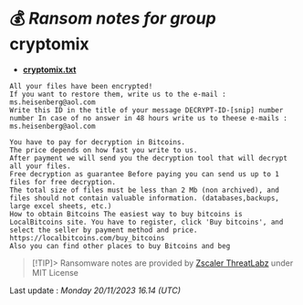 # 💰 _Ransom notes for group_ cryptomix
* **[cryptomix.txt](https://ransomware.live/ransomware_notes/cryptomix/cryptomix.txt)**

```
All your files have been encrypted! 
If you want to restore them, write us to the e-mail : ms.heisenberg@aol.com 
Write this ID in the title of your message DECRYPT-ID-[snip] number number In case of no answer in 48 hours write us to theese e-mails : ms.heisenberg@aol.com 

You have to pay for decryption in Bitcoins. 
The price depends on how fast you write to us. 
After payment we will send you the decryption tool that will decrypt all your files. 
Free decryption as guarantee Before paying you can send us up to 1 files for free decryption. 
The total size of files must be less than 2 Mb (non archived), and files should not contain valuable information. (databases,backups, large excel sheets, etc.) 
How to obtain Bitcoins The easiest way to buy bitcoins is LocalBitcoins site. You have to register, click 'Buy bitcoins', and select the seller by payment method and price. 
https://localbitcoins.com/buy_bitcoins 
Also you can find other places to buy Bitcoins and beg 

```


> [!TIP]> Ransomware notes are provided by [Zscaler ThreatLabz](https://github.com/threatlabz/ransomware_notes) under MIT License
> 




Last update : _Monday 20/11/2023 16.14 (UTC)_


